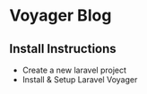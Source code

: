 # Voyager Blog

## Install Instructions

- Create a new laravel project
- Install & Setup Laravel Voyager
